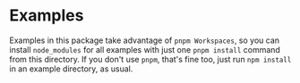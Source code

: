 # Examples

Examples in this package take advantage of `pnpm Workspaces`, so you can install
`node_modules` for all examples with just one `pnpm install` command from this directory. If you don't use `pnpm`, that's
fine too, just run `npm install` in an example directory, as usual.
